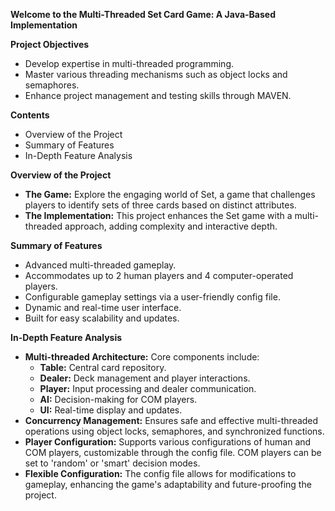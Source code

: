 
****Welcome to the Multi-Threaded Set Card Game: A Java-Based Implementation****

**Project Objectives**
- Develop expertise in multi-threaded programming.
- Master various threading mechanisms such as object locks and semaphores.
- Enhance project management and testing skills through MAVEN.

**Contents**
- Overview of the Project
- Summary of Features
- In-Depth Feature Analysis

**Overview of the Project**
- **The Game:** Explore the engaging world of Set, a game that challenges players to identify sets of three cards based on distinct attributes.
- **The Implementation:** This project enhances the Set game with a multi-threaded approach, adding complexity and interactive depth.

**Summary of Features**
- Advanced multi-threaded gameplay.
- Accommodates up to 2 human players and 4 computer-operated players.
- Configurable gameplay settings via a user-friendly config file.
- Dynamic and real-time user interface.
- Built for easy scalability and updates.

**In-Depth Feature Analysis**
- **Multi-threaded Architecture:** Core components include:
  - **Table:** Central card repository.
  - **Dealer:** Deck management and player interactions.
  - **Player:** Input processing and dealer communication.
  - **AI:** Decision-making for COM players.
  - **UI:** Real-time display and updates.
- **Concurrency Management:** Ensures safe and effective multi-threaded operations using object locks, semaphores, and synchronized functions.
- **Player Configuration:** Supports various configurations of human and COM players, customizable through the config file. COM players can be set to 'random' or 'smart' decision modes.
- **Flexible Configuration:** The config file allows for modifications to gameplay, enhancing the game's adaptability and future-proofing the project.


